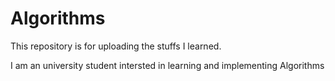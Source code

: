 # Algorithms
This repository is for uploading the stuffs I learned.

I am an university student intersted in learning and implementing Algorithms
